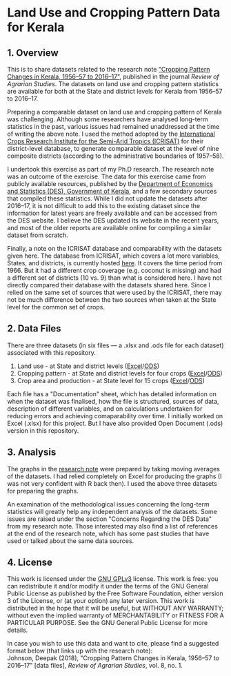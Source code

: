 # Land Use and Cropping Pattern Data for Kerala
## 1. Overview
This is to share datasets related to the research note ["Cropping Pattern Changes in Kerala, 1956&#8211;57 to 2016&#8211;17"](https://ras.org.in/index.php?Article=cropping_pattern_changes_in_kerala_1956), published in the journal *Review of Agrarian Studies*. The datasets on land use and cropping pattern statistics are available for both at the State and district levels for Kerala from 1956&#8211;57 to 2016&#8211;17.

Preparing a comparable dataset on land use and cropping pattern of Kerala was challenging. Although some researchers have analysed long-term statistics in the past, various issues had remained unaddressed at the time of writing the above note. I used the method adopted by the [International Crops Research Institute for the Semi-Arid Tropics (ICRISAT)](https://vdsa.icrisat.org/vdsa-mesodoc.aspx) for their district-level database, to generate comparable dataset at the level of nine composite districts (according to the administrative boundaries of 1957&#8211;58). 

I undertook this exercise as part of my Ph.D research. The research note was an outcome of the exercise. The data for this exercise came from publicly available resources, published by the [Department of Economics and Statistics (DES), Government of Kerala](https://www.ecostat.kerala.gov.in/publication-list?category=3010&scheme=3038&jurisdiction=&from=&to=&search=&published_from=&published_to=&tab=publications&sort=newest), and a few secondary sources that compiled these statistics. While I did not update the datasets after 2016&#8211;17, it is not difficult to add this to the existing dataset since the information for latest years are freely available and can be accessed from the DES website. I believe the DES updated its website in the recent years, and most of the older reports are available online for compiling a similar dataset from scratch. 

Finally, a note on the ICRISAT database and comparability with the datasets given here. The database from ICRISAT, which covers a lot more variables, States, and districts, is currently hosted [here](http://data.icrisat.org/dld/src/about-dld.html). It covers the time period from 1966. But it had a different crop coverage (e.g. coconut is missing) and had a different set of districts (10 vs. 9) than what is considered here. I have not directly compared their database with the datasets shared here. Since I relied on the same set of sources that were used by the ICRISAT, there may not be much difference between the two sources when taken at the State level for the common set of crops. 

## 2. Data Files
There are three datasets (in six files &#8212; a .xlsx and .ods file for each dataset) associated with this repository.
1. Land use - at State and district levels ([Excel](https://github.com/deepakjohnson91/kerala-land-use-cropping-pattern/blob/main/data_land_use_excel.xlsx)/[ODS](https://github.com/deepakjohnson91/kerala-land-use-cropping-pattern/blob/main/data_land_use.ods))
2. Cropping pattern - at State and district levels for four crops ([Excel](https://github.com/deepakjohnson91/kerala-land-use-cropping-pattern/blob/main/data_crop_area_excel.xlsx)/[ODS](https://github.com/deepakjohnson91/kerala-land-use-cropping-pattern/blob/main/data_crop_area.ods))
3. Crop area and production - at State level for 15 crops ([Excel](https://github.com/deepakjohnson91/kerala-land-use-cropping-pattern/blob/main/data_15_crops_kerala_excel.xlsx)/[ODS](https://github.com/deepakjohnson91/kerala-land-use-cropping-pattern/blob/main/data_15_crops_kerala.ods))

Each file has a "Documentation" sheet, which has detailed information on when the dataset was finalised, how the file is structured, sources of data, description of different variables, and on calculations undertaken for reducing errors and achieving comaparability over time. I initially worked on Excel (.xlsx) for this project. But I have also provided Open Document (.ods) version in this repository. 

## 3. Analysis
The graphs in the [research note](https://ras.org.in/index.php?Article=cropping_pattern_changes_in_kerala_1956) were prepared by taking moving averages of the datasets. I had relied completely on Excel for producing the graphs (I was not very confident with R back then). I used the above three datasets for preparing the graphs. 

An examination of the methodological issues concerning the long-term statistics will greatly help any independent analysis of the datasets. Some issues are raised under the section "Concerns Regarding the DES Data" from my research note. Those interested may also find a list of references at the end of the research note, which has some past studies that have used or talked about the same data sources. 

## 4. License

This work is licensed under the [GNU GPLv3](https://www.gnu.org/licenses/gpl-3.0.html) license. This work is free: you can redistribute it and/or modify it under the terms of the GNU General Public License as published by the Free Software Foundation, either version 3 of the License, or (at your option) any later version.
This work is distributed in the hope that it will be useful, but WITHOUT ANY WARRANTY; without even the implied warranty of MERCHANTABILITY or FITNESS FOR A PARTICULAR PURPOSE. See the GNU General Public License for more details.

In case you wish to use this data and want to cite, please find a suggested format below (that links up with the research note):  
Johnson, Deepak (2018), "Cropping Pattern Changes in Kerala, 1956–57 to 2016–17" [data files], *Review of Agrarian Studies*, vol. 8, no. 1.
